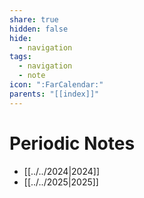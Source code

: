 ```yaml
---
share: true
hidden: false
hide:
  - navigation
tags:
  - navigation
  - note
icon: ":FarCalendar:"
parents: "[[index]]"
---
```


# Periodic Notes

- [[../../2024|2024]]
- [[../../2025|2025]]

